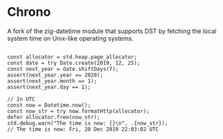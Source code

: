 # Chrono


A fork of the zig-datetime module that supports DST by fetching the local system time on Unix-like operating systems. 



```zig

const allocator = std.heap.page_allocator;
const date = try Date.create(2019, 12, 25);
const next_year = date.shiftDays(7);
assert(next_year.year == 2020);
assert(next_year.month == 1);
assert(next_year.day == 1);

// In UTC
const now = Datetime.now();
const now_str = try now.formatHttp(allocator);
defer allocator.free(now_str);
std.debug.warn("The time is now: {}\n", .{now_str});
// The time is now: Fri, 20 Dec 2019 22:03:02 UTC


```
